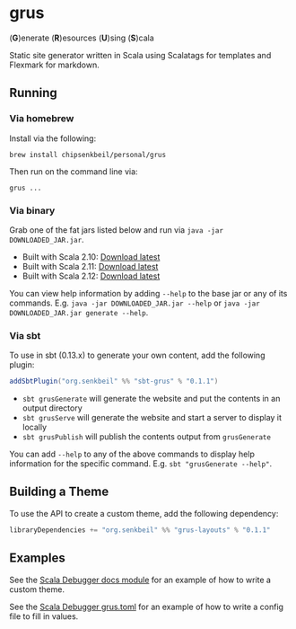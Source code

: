 # grus
(__G__)enerate (__R__)esources (__U__)sing (__S__)cala

Static site generator written in Scala using Scalatags for templates and
Flexmark for markdown.

## Running

### Via homebrew

Install via the following:

```
brew install chipsenkbeil/personal/grus
```

Then run on the command line via:

```
grus ...
```

### Via binary

Grab one of the fat jars listed below and run via `java -jar DOWNLOADED_JAR.jar`. 

- Built with Scala 2.10: [Download latest](https://github.com/chipsenkbeil/grus/releases/download/v0.1.1/grus-0.1.1-2.10.6.jar)
- Built with Scala 2.11: [Download latest](https://github.com/chipsenkbeil/grus/releases/download/v0.1.1/grus-0.1.1-2.11.8.jar)
- Built with Scala 2.12: [Download latest](https://github.com/chipsenkbeil/grus/releases/download/v0.1.1/grus-0.1.1-2.12.1.jar)

You can view help information by adding `--help` to the base jar or any of its commands. 
E.g. `java -jar DOWNLOADED_JAR.jar --help` or `java -jar DOWNLOADED_JAR.jar generate --help`.

### Via sbt

To use in sbt (0.13.x) to generate your own content, add the following plugin:

```scala
addSbtPlugin("org.senkbeil" %% "sbt-grus" % "0.1.1")
```

- `sbt grusGenerate` will generate the website and put the contents in an
  output directory
- `sbt grusServe` will generate the website and start a server to display
  it locally
- `sbt grusPublish` will publish the contents output from `grusGenerate`

You can add `--help` to any of the above commands to display help information
for the specific command. E.g. `sbt "grusGenerate --help"`.

## Building a Theme

To use the API to create a custom theme, add the following dependency:

```scala
libraryDependencies += "org.senkbeil" %% "grus-layouts" % "0.1.1"
```

## Examples

See the
[Scala Debugger docs module](https://github.com/ensime/scala-debugger/tree/master/scala-debugger-docs)
for an example of how to write a custom theme.

See the
[Scala Debugger grus.toml](https://github.com/ensime/scala-debugger/tree/master/grus.toml)
for an example of how to write a config file to fill in values.

